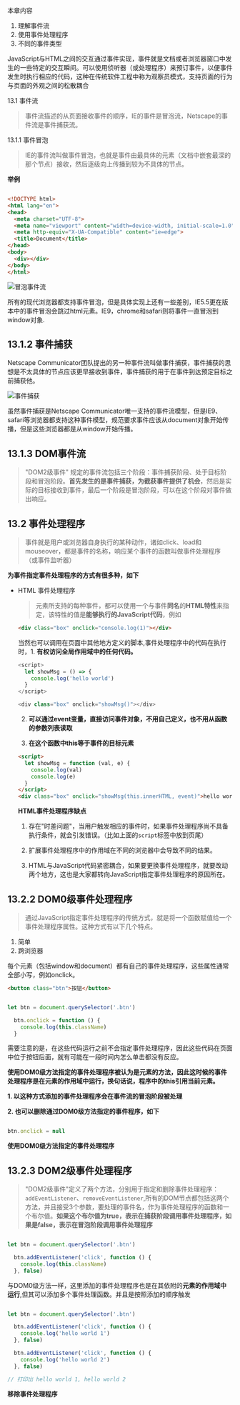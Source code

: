 本章内容
1. 理解事件流
2. 使用事件处理程序
3. 不同的事件类型

JavaScript与HTML之间的交互通过事件实现，事件就是文档或者浏览器窗口中发生的一些特定的交互瞬间。可以使用侦听器（或处理程序）来预订事件，以便事件发生时执行相应的代码，这种在传统软件工程中称为观察员模式，支持页面的行为与页面的外观之间的松散耦合

13.1 事件流

> 事件流描述的从页面接收事件的顺序，IE的事件是冒泡流，Netscape的事件流是事件捕获流。

13.1.1 事件冒泡

> IE的事件流叫做事件冒泡，也就是事件由最具体的元素（文档中嵌套最深的那个节点）接收，然后逐级向上传播到较为不具体的节点。

**举例**

``` html

<!DOCTYPE html>
<html lang="en">
<head>
  <meta charset="UTF-8">
  <meta name="viewport" content="width=device-width, initial-scale=1.0">
  <meta http-equiv="X-UA-Compatible" content="ie=edge">
  <title>Document</title>
</head>
<body>
  <div></div>
</body>
</html>

```
![冒泡事件流](http://odssgnnpf.bkt.clouddn.com/QQ20180120-205757@2x.png)

所有的现代浏览器都支持事件冒泡，但是具体实现上还有一些差别，IE5.5更在版本中的事件冒泡会跳过html元素。IE9，chrome和safari则将事件一直冒泡到window对象.

## 13.1.2 事件捕获

Netscape Communicator团队提出的另一种事件流叫做事件捕获，事件捕获的思想是不太具体的节点应该更早接收到事件，事件捕获的用于在事件到达预定目标之前捕获他。

![事件捕获](http://odssgnnpf.bkt.clouddn.com/QQ20180120-211624@2x.png)

虽然事件捕获是Netscape Communicator唯一支持的事件流模型，但是IE9、safari等浏览器都支持这种事件模型，规范要求事件应该从document对象开始传播，但是这些浏览器都是从window开始传播。

## 13.1.3 DOM事件流

> "DOM2级事件" 规定的事件流包括三个阶段：事件捕获阶段、处于目标阶段和冒泡阶段。**首先发生的是事件捕获，为截获事件提供了机会**，然后是实际的目标接收到事件，最后一个阶段是冒泡阶段，可以在这个阶段对事件做出响应。

## 13.2 事件处理程序

> 事件就是用户或浏览器自身执行的某种动作，诸如click、load和mouseover，都是事件的名称，响应某个事件的函数叫做事件处理程序（或事件监听器）

**为事件指定事件处理程序的方式有很多种，如下**

* HTML 事件处理程序

  > 元素所支持的每种事件，都可以使用一个与事件**同名**的**HTML特性**来指定，该特性的值是**能够执行的JavaScript代码**，例如

  ``` html
  <div class="box" onclick="console.log(1)"></div>
  ```

  当然也可以调用在页面中其他地方定义的脚本,事件处理程序中的代码在执行时，1. **有权访问全局作用域中的任何代码。**

  ``` javascript
  <script>
    let showMsg = () => {
      console.log('hello world')
    }
  </script>

  <div class="box" onclick="showMsg()"></div>
  ```

  2. **可以通过event变量，直接访问事件对象，不用自己定义，也不用从函数的参数列表读取**

  3. **在这个函数中this等于事件的目标元素**

  ``` html
  <script>
    let showMsg = function (val, e) {
      console.log(val)
      console.log(e)
    }
  </script>
  <div class="box" onclick="showMsg(this.innerHTML, event)">hello world</div>

  ```

  **HTML事件处理程序缺点**

  1. 存在"时差问题"，当用户触发相应的事件时，如果事件处理程序尚不具备执行条件，就会引发错误。（比如上面的`script`标签中放到页尾）

  2. 扩展事件处理程序中的作用域在不同的浏览器中会导致不同的结果。

  3. HTML与JavaScript代码紧密耦合，如果要更换事件处理程序，就要改动两个地方，这也是大家都转向JavaScript指定事件处理程序的原因所在。

## 13.2.2 DOM0级事件处理程序

> 通过JavaScript指定事件处理程序的传统方式，就是将一个函数赋值给一个事件处理程序属性。这种方式有以下几个特点。

1. 简单
2. 跨浏览器

每个元素（包括window和document）都有自己的事件处理程序，这些属性通常全部小写，例如onclick。

``` html
<button class="btn">按钮</button>

```

``` javascript

let btn = document.querySelector('.btn')

  btn.onclick = function () {
    console.log(this.className)
  }

```

需要注意的是，在这些代码运行之前不会指定事件处理程序，因此这些代码在页面中位于按钮后面，就有可能在一段时间内怎么单击都没有反应。


**使用DOM0级方法指定的事件处理程序被认为是元素的方法，因此这时候的事件处理程序是在元素的作用域中运行，换句话说，程序中的this引用当前元素。**

**1. 以这种方式添加的事件处理程序会在事件流的冒泡阶段被处理**

**2. 也可以删除通过DOM0级方法指定的事件程序，如下**

``` javascript

btn.onclick = null

```



**使用DOM0级方法指定的事件处理程序**

## 13.2.3 DOM2级事件处理程序

> "DOM2级事件"定义了两个方法，分别用于指定和删除事件处理程序：`addEventListener`、`removeEventListener`,所有的DOM节点都包括这两个方法，并且接受3个参数，要处理的事件名，作为事件处理程序的函数和一个布尔值。**如果这个布尔值为true，表示在捕获阶段调用事件处理程序，如果是false，表示在冒泡阶段调用事件处理程序**

``` javascript

let btn = document.querySelector('.btn')

  btn.addEventListener('click', function () {
    console.log(this.className)
  }, false)


```

与DOM0级方法一样，这里添加的事件处理程序也是在其依附的**元素的作用域中运行**,但其可以添加多个事件处理函数。并且是按照添加的顺序触发

``` javascript

let btn = document.querySelector('.btn')

  btn.addEventListener('click', function () {
    console.log('hello world 1')
  }, false)

  btn.addEventListener('click', function () {
    console.log('hello world 2')
  }, false)

// 打印出 hello world 1, hello world 2
```

**移除事件处理程序**

